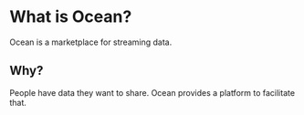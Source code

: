 # What is Ocean?

Ocean is a marketplace for streaming data.

## Why?

People have data they want to share. Ocean provides a platform to facilitate that.

